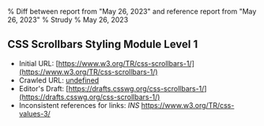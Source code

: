 % Diff between report from "May 26, 2023" and reference report from "May 26, 2023"
% Strudy
% May 26, 2023

## CSS Scrollbars Styling Module Level 1

- Initial URL: [https://www.w3.org/TR/css-scrollbars-1/](https://www.w3.org/TR/css-scrollbars-1/)
- Crawled URL: [undefined](undefined)
- Editor's Draft: [https://drafts.csswg.org/css-scrollbars-1/](https://drafts.csswg.org/css-scrollbars-1/)
- Inconsistent references for links: *INS* https://www.w3.org/TR/css-values-3/



